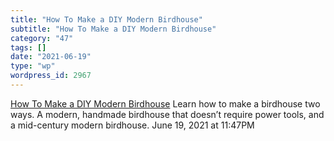 ```yaml
---
title: "How To Make a DIY Modern Birdhouse"
subtitle: "How To Make a DIY Modern Birdhouse"
category: "47"
tags: []
date: "2021-06-19"
type: "wp"
wordpress_id: 2967
---
```

[ How To Make a DIY Modern Birdhouse](https://www.curbly.com/how-to-make-a-birdhouse)
 Learn how to make a birdhouse two ways. A modern, handmade birdhouse that doesn’t require power tools, and a mid-century modern birdhouse.
June 19, 2021 at 11:47PM